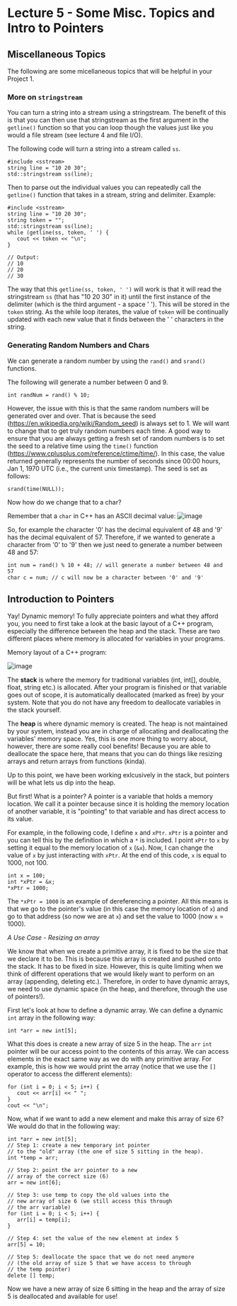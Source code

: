# Lecture 5 - Some Misc. Topics and Intro to Pointers
## Miscellaneous Topics
The following are some micellaneous topics that will be helpful in your Project 1. 
### More on `stringstream`
You can turn a string into a stream using a stringstream. The benefit of this is that you can then use that stringstream as the first argument in the `getline()` function so that you can loop though the values just like you would a file stream (see lecture 4 and file I/O). 

The following code will turn a string into a stream called `ss`. 
```
#include <sstream>
string line = "10 20 30"; 
std::stringstream ss(line); 
```

Then to parse out the individual values you can repeatedly call the `getline()` function that takes in a stream, string and delimiter. Example:
```
#include <sstream>
string line = "10 20 30"; 
string token = ""; 
std::stringstream ss(line);
while (getline(ss, token, ' ') {
   cout << token << "\n"; 
}

// Output: 
// 10
// 20
// 30
```
The way that this `getline(ss, token, ' ')` will work is that it will read the stringstream `ss` (that has "10 20 30" in it) until the first instance of the delimiter (which is the third argument - a space ' '). This will be stored in the `token` string. As the while loop iterates, the value of `token` will be continually updated with each new value that it finds between the ' ' characters in the string. 

### Generating Random Numbers and Chars
We can generate a random number by using the `rand()` and `srand()` functions. 

The following will generate a number between 0 and 9. 
```
int randNum = rand() % 10;
```

However, the issue with this is that the same random numbers will be generated over and over. That is because the seed (https://en.wikipedia.org/wiki/Random_seed) is always set to 1. We will want to change that to get truly random numbers each time. A good way to ensure that you are always getting a fresh set of random numbers is to set the seed to a relative time using the `time()` function (https://www.cplusplus.com/reference/ctime/time/). In this case, the value returned generally represents the number of seconds since 00:00 hours, Jan 1, 1970 UTC (i.e., the current unix timestamp). The seed is set as follows:
```
srand(time(NULL)); 
```

Now how do we change that to a char? 

Remember that a `char` in C++ has an ASCII decimal value: 
![image](https://user-images.githubusercontent.com/3376451/132389795-4d12e60e-e646-413d-a7a3-53cd6f554639.png)

So, for example the character '0' has the decimal equivalent of 48 and '9' has the decimal equivalent of 57. Therefore, if we wanted to generate a character from '0' to '9' then we just need to generate a number between 48 and 57:
```
int num = rand() % 10 + 48; // will generate a number between 48 and 57
char c = num; // c will now be a character between '0' and '9' 
```

## Introduction to Pointers
Yay! Dynamic memory! To fully appreciate pointers and what they afford you, you need to first take a look at the basic layout of a C++ program, especially the difference between the heap and the stack. These are two different places where memory is allocated for variables in your programs. 

Memory layout of a C++ program: 

![image](https://user-images.githubusercontent.com/3376451/132609533-1ec39af4-2fd0-4584-b320-08d33e0d3f73.jpeg)

The **stack** is where the memory for traditional variables (int, int[], double, float, string etc.) is allocated. After your program is finished or that variable goes out of scope, it is automatically deallocated (marked as free) by your system. Note that you do not have any freedom to deallocate variables in the stack yourself. 

The **heap** is where dynamic memory is created. The heap is not maintained by your system, instead you are in charge of allocating and deallocating the variables' memory space. Yes, this is one more thing to worry about, however, there are some really cool benefits! Because you are able to deallocate the space here, that means that you can do things like resizing arrays and return arrays from functions (kinda). 

Up to this point, we have been working exlcusively in the stack, but pointers will be what lets us dip into the heap. 

But first! What is a pointer? A pointer is a variable that holds a memory location. We call it a pointer because since it is holding the memory location of another variable, it is "pointing" to that variable and has direct access to its value. 

For example, in the following code, I define `x` and `xPtr`. `xPtr` is a pointer and you can tell this by the definition in which a `*` is included. I point `xPtr` to `x` by setting it equal to the memory location of `x` (`&x`). Now, I can change the value of `x` by just interacting with `xPtr`. At the end of this code, `x` is equal to 1000, not 100. 
```
int x = 100; 
int *xPtr = &x; 
*xPtr = 1000; 
```
The `*xPtr = 1000` is an example of dereferencing a pointer. All this means is that we go to the pointer's value (in this case the memory location of `x`) and go to that address (so now we are at `x`) and set the value to 1000 (now `x` = 1000). 

*A Use Case - Resizing an array*

We know that when we create a primitive array, it is fixed to be the size that we declare it to be. This is because this array is created and pushed onto the stack. It has to be fixed in size. However, this is quite limiting when we think of different operations that we would likely want to perform on an array (appending, deleting etc.). Therefore, in order to have dynamic arrays, we need to use dynamic space (in the heap, and therefore, through the use of pointers!). 

First let's look at how to define a dynamic array. We can define a dynamic `int` array in the following way: 
```
int *arr = new int[5]; 
```
What this does is create a new array of size 5 in the heap. The `arr` `int` pointer will be our access point to the contents of this array. We can access elements in the exact same way as we do with any primitive array. For example, this is how we would print the array (notice that we use the `[]` operator to access the different elements): 
```
for (int i = 0; i < 5; i++) {
   cout << arr[i] << " "; 
}
cout << "\n";
```

Now, what if we want to add a new element and make this array of size 6? We would do that in the following way:
```
int *arr = new int[5];
// Step 1: create a new temporary int pointer 
// to the "old" array (the one of size 5 sitting in the heap). 
int *temp = arr;

// Step 2: point the arr pointer to a new 
// array of the correct size (6)
arr = new int[6];

// Step 3: use temp to copy the old values into the 
// new array of size 6 (we still access this through 
// the arr variable)
for (int i = 0; i < 5; i++) {
   arr[i] = temp[i];
}

// Step 4: set the value of the new element at index 5
arr[5] = 10;

// Step 5: deallocate the space that we do not need anymore 
// (the old array of size 5 that we have access to through 
// the temp pointer)
delete [] temp;
```
Now we have a new array of size 6 sitting in the heap and the array of size 5 is deallocated and available for use! 

